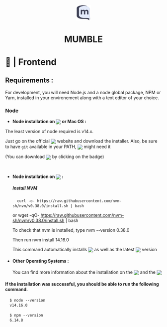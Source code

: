 <p align="center">
  <img src="./frontend/public/android-chrome-512x512.png" width="10%">
  <h1 align="center">
    MUMBLE
  </h1>
</p>

# 🎨 | Frontend

## Requirements :

For development, you will need Node.js and a node global package, NPM or Yarn, installed in your environement along with a text editor of your choice.

### Node

 - **Node installation on <img src="https://img.shields.io/badge/Windows-0078D6?style=for-the-badge&logo=windows&logoColor=white" width="10%" align="center"> or Mac OS :**

  The least version of node required is v14.x.

  Just go on the official <a href="https://nodejs.org/"><img align="center" width="9%" src="https://img.shields.io/badge/Node.js-43853D?style=for-the-badge&logo=node.js&logoColor=white"></a>
  website and download the installer.
  Also, be sure to have `git` available in your PATH, <img src="https://img.shields.io/badge/npm-CB3837?style=for-the-badge&logo=npm&logoColor=white" align="center" width="6%"> might need it<br/>

  (You can download <a href="https://git-scm.com"><img align="center" width="6%" src="https://img.shields.io/badge/Git-F05032?style=for-the-badge&logo=git&logoColor=white"></a> by clicking on the badge)

<br/>

- **Node installation on <img src="https://img.shields.io/badge/Ubuntu-E95420?style=for-the-badge&logo=ubuntu&logoColor=white" align="center" width="9%"> :**
  
  ##### Install NVM
        curl -o- https://raw.githubusercontent.com/nvm-sh/nvm/v0.38.0/install.sh | bash
    or
        wget -qO- https://raw.githubusercontent.com/nvm-sh/nvm/v0.38.0/install.sh | bash
        
    To check that nvm is installed, type 
        nvm --version
        0.38.0
        
    Then run
        nvm install 14.16.0
        
    This command automatically installs <img align="center" width="8%" src="https://img.shields.io/badge/Node.js-43853D?style=for-the-badge&logo=node.js&logoColor=white"> as well as the latest <img src="https://img.shields.io/badge/npm-CB3837?style=for-the-badge&logo=npm&logoColor=white" align="center" width="7%"> version

- #### Other Operating Systems :
  You can find more information about the installation on the <a href="https://nodejs.org/"><img align="center" width="8%" src="https://img.shields.io/badge/Node.js-43853D?style=for-the-badge&logo=node.js&logoColor=white"></a> and the  <a href="https://www.npmjs.com"><img src="https://img.shields.io/badge/npm-CB3837?style=for-the-badge&logo=npm&logoColor=white" align="center" width="7%"></a>

#### If the installation was successful, you should be able to run the following command.
    
      $ node --version
      v14.16.0
      
      $ npm --version
      6.14.8

